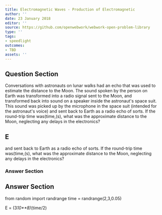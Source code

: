 ```yaml
---
title: Electromagnetic Waves - Production of Electromagnetic
author: ''
date: 23 January 2018
editor: ''
source: https://github.com/openwebwork/webwork-open-problem-library
type: ''
tags:
- speedlight
outcomes:
- TBD
assets: ''
---
```


## Question Section 

Conversations with astronauts on lunar walks had an echo that was used to estimate the distance to the Moon. The sound spoken by the person on Earth was transformed into a radio signal sent to the Moon, and transformed back into sound on a speaker inside the astronaut's space suit. This sound was picked up by the microphone in the space suit (intended for the astronaut's voice) and sent back to Earth as a radio echo of sorts. If the round-trip time was(time,(s), what was the approximate distance to the Moon, neglecting any delays in the electronics?

## E
and sent back to Earth as a radio echo of sorts. If the round-trip time was(time,(s), what was the approximate distance to the Moon, neglecting any delays in the electronics?
### Answer Section


## Answer Section

from random import randrange
time = randrange(2,3,0.05)

E = (3*10**8)*(time/2)
